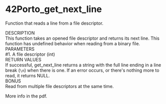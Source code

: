 # 42Porto_get_next_line

Function that reads a line from a file descriptor.  
  
DESCRIPTION  
This function takes an opened file descriptor and returns its next line.
This function has undefined behavior when reading from a binary file.  
PARAMETERS  
#1. A file descriptor (int)  
RETURN VALUES  
If successful, get_next_line returns a string with the full line ending in a line break (`\n`) when there is one. 
If an error occurs, or there's nothing more to read, it returns NULL.  
BONUS  
Read from multiple file descriptors at the same time.

More info in the pdf.
